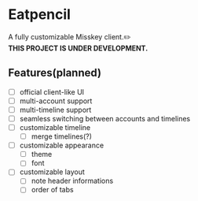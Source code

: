 # Eatpencil
  
A fully customizable Misskey client.✏️  
**THIS PROJECT IS UNDER DEVELOPMENT.**  
  
## Features(planned)
- [ ] official client-like UI
- [ ] multi-account support
- [ ] multi-timeline support
- [ ] seamless switching between accounts and timelines
- [ ] customizable timeline
  - [ ] merge timelines(?)
- [ ] customizable appearance
  - [ ] theme
  - [ ] font
- [ ] customizable layout
  - [ ] note header informations
  - [ ] order of tabs
